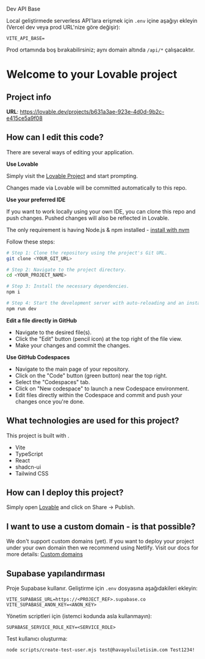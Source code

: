 Dev API Base

Local geliştirmede serverless API'lara erişmek için `.env` içine aşağıyı ekleyin (Vercel dev veya prod URL'nize göre değişir):

```
VITE_API_BASE=
```

Prod ortamında boş bırakabilirsiniz; aynı domain altında `/api/*` çalışacaktır.

# Welcome to your Lovable project

## Project info

**URL**: https://lovable.dev/projects/b631a3ae-923e-4d0d-9b2c-e415ce5a9f08

## How can I edit this code?

There are several ways of editing your application.

**Use Lovable**

Simply visit the [Lovable Project](https://lovable.dev/projects/b631a3ae-923e-4d0d-9b2c-e415ce5a9f08) and start prompting.

Changes made via Lovable will be committed automatically to this repo.

**Use your preferred IDE**

If you want to work locally using your own IDE, you can clone this repo and push changes. Pushed changes will also be reflected in Lovable.

The only requirement is having Node.js & npm installed - [install with nvm](https://github.com/nvm-sh/nvm#installing-and-updating)

Follow these steps:

```sh
# Step 1: Clone the repository using the project's Git URL.
git clone <YOUR_GIT_URL>

# Step 2: Navigate to the project directory.
cd <YOUR_PROJECT_NAME>

# Step 3: Install the necessary dependencies.
npm i

# Step 4: Start the development server with auto-reloading and an instant preview.
npm run dev
```

**Edit a file directly in GitHub**

- Navigate to the desired file(s).
- Click the "Edit" button (pencil icon) at the top right of the file view.
- Make your changes and commit the changes.

**Use GitHub Codespaces**

- Navigate to the main page of your repository.
- Click on the "Code" button (green button) near the top right.
- Select the "Codespaces" tab.
- Click on "New codespace" to launch a new Codespace environment.
- Edit files directly within the Codespace and commit and push your changes once you're done.

## What technologies are used for this project?

This project is built with .

- Vite
- TypeScript
- React
- shadcn-ui
- Tailwind CSS

## How can I deploy this project?

Simply open [Lovable](https://lovable.dev/projects/b631a3ae-923e-4d0d-9b2c-e415ce5a9f08) and click on Share -> Publish.

## I want to use a custom domain - is that possible?

We don't support custom domains (yet). If you want to deploy your project under your own domain then we recommend using Netlify. Visit our docs for more details: [Custom domains](https://docs.lovable.dev/tips-tricks/custom-domain/)

## Supabase yapılandırması

Proje Supabase kullanır. Geliştirme için `.env` dosyasına aşağıdakileri ekleyin:

```
VITE_SUPABASE_URL=https://<PROJECT_REF>.supabase.co
VITE_SUPABASE_ANON_KEY=<ANON_KEY>
```

Yönetim scriptleri için (istemci kodunda asla kullanmayın):

```
SUPABASE_SERVICE_ROLE_KEY=<SERVICE_ROLE>
```

Test kullanıcı oluşturma:

```
node scripts/create-test-user.mjs test@havayoluiletisim.com Test1234!
```